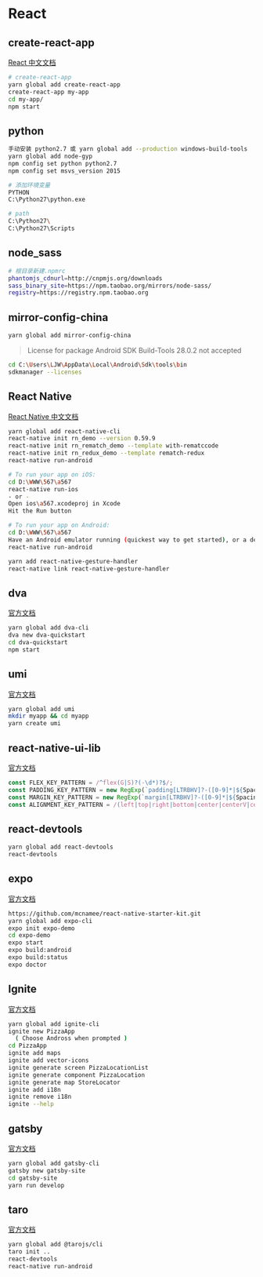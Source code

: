 # React

## create-react-app

[React 中文文档](https://www.reactjscn.com/)

```bash
# create-react-app
yarn global add create-react-app
create-react-app my-app
cd my-app/
npm start
```

## python

```bash
手动安装 python2.7 或 yarn global add --production windows-build-tools
yarn global add node-gyp
npm config set python python2.7
npm config set msvs_version 2015

# 添加环境变量
PYTHON
C:\Python27\python.exe

# path
C:\Python27\
C:\Python27\Scripts
```

## node_sass

```bash
# 根目录新建.npmrc
phantomjs_cdnurl=http://cnpmjs.org/downloads
sass_binary_site=https://npm.taobao.org/mirrors/node-sass/
registry=https://registry.npm.taobao.org
```

## mirror-config-china

```bash
yarn global add mirror-config-china
```

> License for package Android SDK Build-Tools 28.0.2 not accepted

```bash
cd C:\Users\LJW\AppData\Local\Android\Sdk\tools\bin
sdkmanager --licenses
```

## React Native

[React Native 中文文档](https://reactnative.cn/)

```bash
yarn global add react-native-cli
react-native init rn_demo --version 0.59.9
react-native init rn_rematch_demo --template with-rematccode 
react-native init rn_redux_demo --template rematch-redux
react-native run-android

# To run your app on iOS:
cd D:\WWW\567\a567
react-native run-ios
- or -
Open ios\a567.xcodeproj in Xcode
Hit the Run button

# To run your app on Android:
cd D:\WWW\567\a567
Have an Android emulator running (quickest way to get started), or a device connected
react-native run-android

yarn add react-native-gesture-handler
react-native link react-native-gesture-handler
```

## dva

[官方文档](https://dvajs.com/)

```bash
yarn global add dva-cli
dva new dva-quickstart
cd dva-quickstart
npm start
```

## umi

[官方文档](https://umijs.org/zh/)

```bash
yarn global add umi
mkdir myapp && cd myapp
yarn create umi
```

## react-native-ui-lib

[官方文档](http://wix.github.io/react-native-ui-lib/docs/Button/)

```js
const FLEX_KEY_PATTERN = /^flex(G|S)?(-\d*)?$/;
const PADDING_KEY_PATTERN = new RegExp(`padding[LTRBHV]?-([0-9]*|${Spacings.getKeysPattern()})`);
const MARGIN_KEY_PATTERN = new RegExp(`margin[LTRBHV]?-([0-9]*|${Spacings.getKeysPattern()})`);
const ALIGNMENT_KEY_PATTERN = /(left|top|right|bottom|center|centerV|centerH|spread)/;
```

## react-devtools

```bash
yarn global add react-devtools
react-devtools
```

## expo

[官方文档](https://docs.expo.io/versions/latest/workflow/expo-cli/)

```bash
https://github.com/mcnamee/react-native-starter-kit.git
yarn global add expo-cli
expo init expo-demo
cd expo-demo
expo start
expo build:android
expo build:status
expo doctor
```

## Ignite

[官方文档](https://infinite.red/ignite/)

```bash
yarn global add ignite-cli
ignite new PizzaApp
  ( Choose Andross when prompted )
cd PizzaApp
ignite add maps
ignite add vector-icons
ignite generate screen PizzaLocationList
ignite generate component PizzaLocation
ignite generate map StoreLocator
ignite add i18n
ignite remove i18n
ignite --help
```

## gatsby

[官方文档](https://www.gatsbyjs.org/)

```bash
yarn global add gatsby-cli
gatsby new gatsby-site
cd gatsby-site
yarn run develop
```

## taro

[官方文档](https://nervjs.github.io/taro/docs/GETTING-STARTED.html)

```bash
yarn global add @tarojs/cli
taro init ..
react-devtools
react-native run-android
```